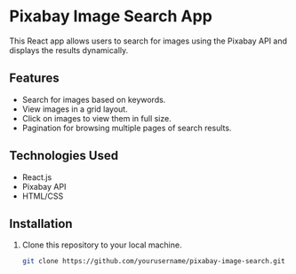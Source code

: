 # Pixabay Image Search App

This React app allows users to search for images using the Pixabay API and displays the results dynamically.

## Features

- Search for images based on keywords.
- View images in a grid layout.
- Click on images to view them in full size.
- Pagination for browsing multiple pages of search results.

## Technologies Used

- React.js
- Pixabay API
- HTML/CSS

## Installation

1. Clone this repository to your local machine.
   ```bash
   git clone https://github.com/yourusername/pixabay-image-search.git
   ```
